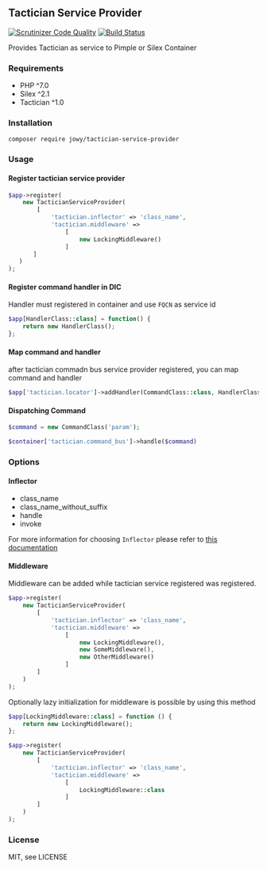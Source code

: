 ## Tactician Service Provider
[![Scrutinizer Code Quality](https://scrutinizer-ci.com/g/Atriedes/tactician-service-provider/badges/quality-score.png?b=master)](https://scrutinizer-ci.com/g/Atriedes/tactician-service-provider/?branch=master) [![Build Status](https://travis-ci.org/Atriedes/tactician-service-provider.svg?branch=master)](https://travis-ci.org/Atriedes/tactician-service-provider)

Provides Tactician as service to Pimple or Silex Container

### Requirements

* PHP ^7.0
* Silex ^2.1
* Tactician ^1.0

### Installation

`composer require jowy/tactician-service-provider`

### Usage

#### Register tactician service provider

```php
$app->register(
    new TacticianServiceProvider(
        [
            'tactician.inflector' => 'class_name',
            'tactician.middleware' =>
                [
                    new LockingMiddleware()
                ]
       ]
   )
);
```

#### Register command handler in DIC

Handler must registered in container and use `FQCN` as service id

```php
$app[HandlerClass::class] = function() {
    return new HandlerClass();
};
```

#### Map command and handler

after tactician commadn bus service provider registered, you can map command and handler

```php
$app['tactician.locator']->addHandler(CommandClass::class, HandlerClass::class);
```

#### Dispatching Command

```php
$command = new CommandClass('param');

$container['tactician.command_bus']->handle($command)
```

### Options

#### Inflector

* class_name
* class_name_without_suffix
* handle
* invoke

For more information for choosing `Inflector` please refer to [this documentation](http://tactician.thephpleague.com/tweaking-tactician/)

#### Middleware

Middleware can be added while tactician service registered was registered.

```php
$app->register(
    new TacticianServiceProvider(
        [
            'tactician.inflector' => 'class_name',
            'tactician.middleware' =>
                [
                    new LockingMiddleware(),
                    new SomeMiddleware(),
                    new OtherMiddleware()
                ]
        ]
    )
);
```

Optionally lazy initialization for middleware is possible by using this method

```php
$app[LockingMiddleware::class] = function () {
    return new LockingMiddleware();
};

$app->register(
    new TacticianServiceProvider(
        [
            'tactician.inflector' => 'class_name',
            'tactician.middleware' =>
                [
                    LockingMiddleware::class
                ]
        ]
    )
);
```

### License

MIT, see LICENSE
